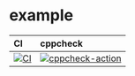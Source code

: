 # example

| CI | cppcheck |
|:---|:---------|
| [![CI](https://github.com/PrabhatRoshan/example/actions/workflows/main.yml/badge.svg)](https://github.com/PrabhatRoshan/example/actions/workflows/main.yml)| [![cppcheck-action](https://github.com/PrabhatRoshan/example/actions/workflows/cppcheck.yml/badge.svg)](https://github.com/PrabhatRoshan/example/actions/workflows/cppcheck.yml)|
